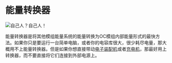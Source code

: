 # 能量转换器

![自己人？自己人！](oredict:opencomputers:powerConverter)

能量转换器是将其他模组能量系统的能量转换为OC模组内部能量形式的最快方法。如果你只是要运行一台简单电脑，或者你的电容库很大，很少耗尽电量，那大概用不上能量转换器。但是如果你想直接带动[电子装配机](assembler.md)或者[充电机](charger.md)，那最好用上转换器，而不要直接将它们连接到外部电源上。
